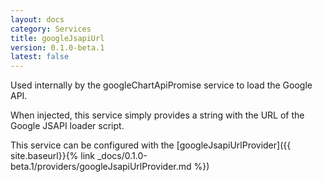 ```yaml
---
layout: docs
category: Services
title: googleJsapiUrl
version: 0.1.0-beta.1
latest: false
---
```


Used internally by the googleChartApiPromise service to load the Google API.

When injected, this service simply provides a string with the URL of the Google
JSAPI loader script.

This service can be configured with the [googleJsapiUrlProvider]({{ site.baseurl}}{% link _docs/0.1.0-beta.1/providers/googleJsapiUrlProvider.md %})
